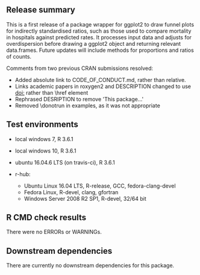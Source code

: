 ## Release summary
This is a first release of a package wrapper for ggplot2 to draw funnel plots for indirectly standardised ratios, such as those used to compare mortality in hospitals against predicted rates. It processes input data and adjusts for overdispersion before drawing a ggplot2 object and returning relevant data.frames.  Future updates will include methods for proportions and ratios of counts.

Comments from two previous CRAN submissions resolved:
* Added absolute link to CODE_OF_CONDUCT.md, rather than relative.
* Links academic papers in roxygen2 and DESCRIPTION changed to use <doi:> rather than \href element
* Rephrased DESRIPTION to remove 'This package...'
* Removed \donotrun in examples, as it was not appropriate


## Test environments
* local windows 7, R 3.6.1
* local windows 10, R 3.6.1
* ubuntu 16.04.6 LTS (on travis-ci), R 3.6.1

* r-hub:
  * Ubuntu Linux 16.04 LTS, R-release, GCC, fedora-clang-devel
  * Fedora Linux, R-devel, clang, gfortran
  * Windows Server 2008 R2 SP1, R-devel, 32/64 bit

## R CMD check results
There were no ERRORs or WARNINGs.



## Downstream dependencies
There are currently no downstream dependencies for this package.

